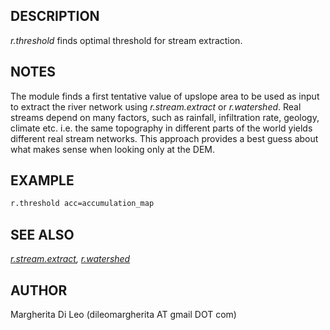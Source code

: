 ## DESCRIPTION

*r.threshold* finds optimal threshold for stream extraction.

## NOTES

The module finds a first tentative value of upslope area to be used as
input to extract the river network using *r.stream.extract* or
*r.watershed*. Real streams depend on many factors, such as rainfall,
infiltration rate, geology, climate etc. i.e. the same topography in
different parts of the world yields different real stream networks. This
approach provides a best guess about what makes sense when looking only
at the DEM.

## EXAMPLE

```sh
r.threshold acc=accumulation_map
```

## SEE ALSO

*[r.stream.extract](https://grass.osgeo.org/grass-stable/manuals/r.stream.extract.html),
[r.watershed](https://grass.osgeo.org/grass-stable/manuals/r.watershed.html)*

## AUTHOR

Margherita Di Leo (dileomargherita AT gmail DOT com)
